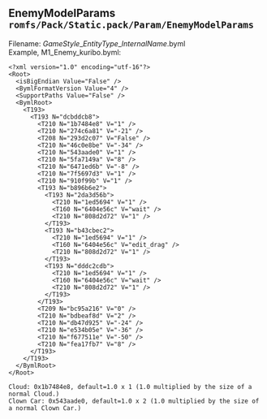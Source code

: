 ## EnemyModelParams `romfs/Pack/Static.pack/Param/EnemyModelParams`

Filename: *GameStyle*\_*EntityType*\_*InternalName*.byml  
Example, M1_Enemy_kuribo.byml:
```
<?xml version="1.0" encoding="utf-16"?>
<Root>
  <isBigEndian Value="False" />
  <BymlFormatVersion Value="4" />
  <SupportPaths Value="False" />
  <BymlRoot>
    <T193>
      <T193 N="dcbddcb8">
        <T210 N="1b7484e8" V="1" />
        <T210 N="274c6a81" V="-21" />
        <T208 N="293d2c07" V="False" />
        <T210 N="46c0e8be" V="-34" />
        <T210 N="543aade0" V="1" />
        <T210 N="5fa7149a" V="8" />
        <T210 N="6471ed6b" V="-8" />
        <T210 N="7f5697d3" V="1" />
        <T210 N="910f99b" V="1" />
        <T193 N="b896b6e2">
          <T193 N="2da3d56b">
            <T210 N="1ed5694" V="1" />
            <T160 N="6404e56c" V="wait" />
            <T210 N="808d2d72" V="1" />
          </T193>
          <T193 N="b43cbec2">
            <T210 N="1ed5694" V="1" />
            <T160 N="6404e56c" V="edit_drag" />
            <T210 N="808d2d72" V="1" />
          </T193>
          <T193 N="dddc2cdb">
            <T210 N="1ed5694" V="1" />
            <T160 N="6404e56c" V="wait" />
            <T210 N="808d2d72" V="1" />
          </T193>
        </T193>
        <T209 N="bc95a216" V="0" />
        <T210 N="bdbeaf8d" V="2" />
        <T210 N="db47d925" V="-24" />
        <T210 N="e534b05e" V="-36" />
        <T210 N="f677511e" V="-50" />
        <T210 N="fea17fb7" V="8" />
      </T193>
    </T193>
  </BymlRoot>
</Root>
```  
```Cloud: 0x1b7484e8, default=1.0 x 1 (1.0 multiplied by the size of a normal Cloud.)```  
```Clown Car: 0x543aade0, default=1.0 x 2 (1.0 multiplied by the size of a normal Clown Car.)```
